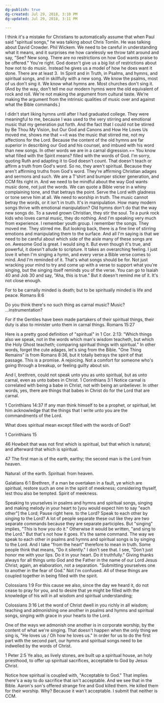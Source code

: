 ```yaml
---
dg-publish: true
dg-created: Jul 29, 2018, 3:10 PM
dg-updated: Jul 29, 2018, 3:11 PM

---
```


I think it's a mistake for Christians to automatically assume that when Paul said "spiritual songs," he was talking about Chris Tomlin. He was talking about David Crowder. Phil Wickem. We need to be careful in understanding what it means, and it surprises me how carelessly we throw taht around and say, "See? New song. There are no restrictions on how God wants praise to be offered." You're right. God doesn't give us a big list of restrictions about how not to do music. Instead he gives us a model of how he does want it done. There are at least 3.  In Spirit and in Truth, in Psalms, and hymns, and spiritual songs, and in skillfully with a new song. We know the psalms, most of us don't sing it. We know what hymns are. Most churches don't sing it. (And by the way, don't tell me our modern hymns were the old equivalent of rock and roll. We're not making the argument from cultural taste. We're making the argument from the intrinsic qualities of music over and against what the Bible commands.)

I didn't start liking hymns until after I had graduated college. They were meaningful to me, because I was used to the very stirring and emotional music that my generation put forth. And the fact that I could not be stirred by Be Thou My Vision, but Our God and Canons and How He Loves Us moved me, shows me that ==it was the music that stirred me, not my affections for the Lord. Because the content of the old hymns are far superior in describing our God and his counsel, and imbued with his word than new songs. In other words we are in a carnal digression.== You know what filled with the Spirit means? filled with the words of God. I'm sorry, quoting Ruth and adapting it to God doesn't count. That doesn't teach or affirm a truth from God's word. So no, they aren't spiritual. Because they aren't affirming truths from God's word. They're affirming Christian adages and sermons and such. We are a T'shirt and bumper sticker generation, and CCM fits right in. And we need to be mindful about the way God wants music done, not just the words. We can quote a Bible verse in a whiny complaining tone, and that betrays the point. Serve the Lord with gladness or tone serve him at all. We need to worship in truth. The music cannot betray the words, or it isn't in truth. It's in manipulation. How many modern songs thrive with emotional manipulation? Old hymns don't do that the way new songs do. To a saved grown Christian, they stir the soul. To a punk rock kids who loves carnal music, they do nothing. And I'm speaking very much from experience. I remember youth group. I remember the songs. They moved me. They stirred me. But looking back, there is a fine line of stirring emotions and manipulating them to the surface. And all I'm saying is that we need to be careful about which side of the aisle many of these songs are on. Awesome God is great. I would sing it. But even though it's true, and powerful, it doesn't allude to scripture. It takes an overarching feeling. I just love it when I'm singing a hymn, and every verse a Bible verse comes to mind. And I'm reminded of it. That's what songs should be for. Not just wracking your mind to try and come up with a verse to support what you're singing, but the singing itself reminds you of the verse. You can go to Isaiah 40 and Job 30 and say, "Aha, this is true." But it doesn't remind me of it. It's not close enough.

For to be carnally minded is death; but to be spiritually minded is life and peace. Romans 8:6

Do you think there's no such thing as carnal music? Music? ...instrumentation?

For if the Gentiles have been made partakers of their spiritual things, their duty is also to minister unto them in carnal things. Romans 15:27

Here is a pretty good definition of "spiritual" in 1 Cor. 2:13: "Which things also we speak, not in the words which man's wisdom teacheth, but which the Holy Ghost teacheth; comparing spiritual things with spiritual." In other words, forget the cute adages, let's sing from the Bible. "One Thing Remains" is from Romans 8:36, but it totally betrays the spirit of that passage. This is a promise. A rejoicing. Not a comfort for someone who's going through a breakup, or feeling guilty about sin.

And I, brethren, could not speak unto you as unto spiritual, but as unto carnal, even as unto babes in Christ. 1 Corinthians 3:1
Notice carnal is correlated with being a babe in Christ, not with being an unbeliever. In other words, yes, there are things that babes in Christ do for the Lord that are carnal.

1 Corinthians 14:37 If any man think himself to be a prophet, or spiritual, let him acknowledge that the things that I write unto you are the commandments of the Lord.

What does spiritual mean except filled with the words of God?

1 Corinthians 15

46 Howbeit that was not first which is spiritual, but that which is natural; and afterward that which is spiritual.

47 The first man is of the earth, earthy; the second man is the Lord from heaven.

Natural: of the earth.
Spiritual: from heaven.

Galatians 6:1 Brethren, if a man be overtaken in a fault, ye which are spiritual, restore such an one in the spirit of meekness; considering thyself, lest thou also be tempted.
Spirit of meekness.

Speaking to yourselves in psalms and hymns and spiritual songs, singing and making melody in your heart to \[you would expect him to say "each other"\] the Lord; Pause right here. to the Lord? Speak to each other by singing to the Lord? A lot of people separate these out like they are two separate commands because they are separate participles. But "singing" implies, "This is how you do it." Otherwise it would be written, "and sing to the Lord." But that's not how it goes. It's the same command. The way we speak to each other in psalms and hymns and spiritual songs is by singing to the Lord. And I take "from the heart" therefore to mean in truth. Some people think that means, "Do it silently." I don't see that. I see, "Don't just honor me with your lips. Do it in your heart. Do it truthfully." Giving thanks always for all things unto God and the Father in the name of our Lord Jesus Christ; again, an elaboration, not a separation. "Submitting yourselves one to another in the fear of God." Not I'm confused. All of these things are coupled together in being filled with the spirit.

Colossians 1:9 For this cause we also, since the day we heard it, do not cease to pray for you, and to desire that ye might be filled with the knowledge of his will in all wisdom and spiritual understanding;

Colossians 3:16 Let the word of Christ dwell in you richly in all wisdom; teaching and admonishing one another in psalms and hymns and spiritual songs, singing with grace in your hearts to the Lord.

One of the ways we admonish one another is in corporate worship, by the content of what we're singing. That doesn't happen when the only thing we sing is, "He loves us / Oh how he loves us." In order for us to do the first part with the second part, our hymns and spiritual songs need to be indwelled by the words of Christ.

1 Peter 2:5 Ye also, as lively stones, are built up a spiritual house, an holy priesthood, to offer up spiritual sacrifices, acceptable to God by Jesus Christ.

Notice how spiritual is coupled with, "Acceptable to God." That implies there's a way to do sacrifice that isn't acceptable. And we see that in the Bible. Aaron's son's offered strange fire and God killed them. He killed them for their worship. Why? Because it wan't acceptable. I submit that neither is CCM.


